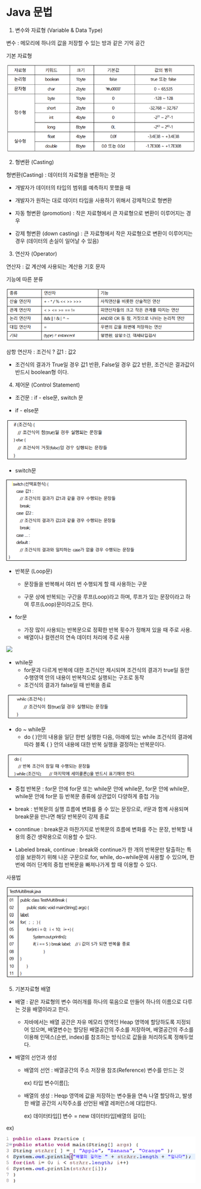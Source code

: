 # Java 문법

1. 변수와 자료형 (Variable & Data Type)

변수 : 메모리에 하나의 값을 저장할 수 있는 방과 같은 기억 공간

기본 자료형

<img src="https://github.com/DeveloperDulli/T.I.L/blob/master/Java/img/Data%20Type.png">

2. 형변환 (Casting)
 
형변환(Casting) : 데이터의 자료형을 변환하는 것
* 개발자가 데이터의 타입의 범위를 예측하지 못했을 때

* 개발자가 원하는 대로 데이터 타입을 사용하기 위해서 강제적으로 형변환

* 자동 형변환 (promotion) : 작은 자료형에서 큰 자료형으로 변환이 이루어지는 경우

* 강제 형변환 (down casting) : 큰 자료형에서 작은 자료형으로 변환이 이루어지는 경우 (데이터의 손실이 일어날 수 있음)

3. 연산자 (Operator)

연산자 : 값 계산에 사용되는 계산용 기호 문자

기능에 따른 분류

<img src="https://github.com/DeveloperDulli/T.I.L/blob/master/Java/img/Operator.png">

삼항 연산자 : 조건식 ? 값1 : 값2  
* 조건식의 결과가 True일 경우 값1 반환, False일 경우 값2 반환, 조건식은 결과값이 반드시 boolean형 이다.

4. 제어문 (Control Statement)

* 조건문 : if - else문, switch 문

* if - else문

<img src="https://github.com/DeveloperDulli/T.I.L/blob/master/Java/img/if%20-%20else.png">

* switch문

<img src = "https://github.com/DeveloperDulli/T.I.L/blob/master/Java/img/switch.png">

* 반복문 (Loop문)
  * 문장들을 반복해서 여러 번 수행되게 할 때 사용하는 구문
    
  * 구문 상에 반복되는 구간을 루프(Loop)라고 하며, 루프가 있는 문장이라고 하여 루프(Loop)문이라고도 한다.

* for문
  * 가장 많이 사용되는 반복문으로 정확한 반복 횟수가 정해져 있을 때 주로 사용.
  * 배열이나 컬렌션의 연속 데이터 처리에 주로 사용

<img src="https://github.com/DeveloperDulli/T.I.L/blob/master/Java/img/for%EB%AC%B8.png">

* while문
  * for문과 다르게 반복에 대한 조건식만 제시되며 조건식의 결과가 true일 동안 수행영역 안의 내용이 반복적으로 실행되는 구조로 동작
  * 조건식의 결과가 false일 때 반복을 종료

<img src="https://github.com/DeveloperDulli/T.I.L/blob/master/Java/img/while.png">

* do ~ while문
  * do ( )안의 내용을 일단 한번 실행한 다음, 아래에 있는 while 조건식의 결과에 따라 블록 { } 안의 내용에 대한 반복 실행을 결정하는 반복문이다.

<img src ="https://github.com/DeveloperDulli/T.I.L/blob/master/Java/img/do%20while.png">

* 중첩 반복문 : for문 안에 for문 또는 while문 안에 while문, for문 안에 while문, while문 안에 for문 등 반복문 종류에 상관없이 다양하게 중첩 가능
* break : 반복문의 실행 흐름에 변화를 줄 수 있는 문장으로, if문과 함께 사용되며 break문을 만나면 해당 반복문이 강제 종료
* conntinue : break문과 마찬가지로 반복문의 흐름에 변화를 주는 문장, 반복할 내용의 중간 생략용으로 이용할 수 있다.

* Labeled break, continue : break와 continue가 한 개의 반복문만 탈출하는 특성을 보완하기 위해 나온 구문으로 for, while, do~while문에 사용할 수 있으며, 한 번에 여러 단계의 중첩 반복문을 빠져나가게 할 때 이용할 수 있다.

사용법

<img src = "https://github.com/DeveloperDulli/T.I.L/blob/master/Java/img/Labeled.png">

5. 기본자료형 배열

* 배열 : 같은 자료형의 변수 여러개를 하나의 묶음으로 만들어 하나의 이름으로 다루는 것을 배열이라고 한다.
  * 자바에서는 배열 공간은 자유 메모리 영역인 Heap 영역에 할당하도록 지정되어 있으며, 배열변수는 할당된 배열공간의 주소를 저장하며, 배열공간의 주소를 이용해 인덱스(순번, index)를 참조하는 방식으로 값들을 처리하도록 정해두었다.

* 배열의 선언과 생성
  * 배열의 선언 : 배열공간의 주소 저장용 참조(Reference) 변수를 만드는 것
	
	ex) 타입 변수이름[];
 
  * 배열의 생성 : Heqp 영역에 값을 저장하는 변수들을 연속 나열 할당하고, 발생한 배열 공간의 시작주소를 선언된 배열 레퍼런스에 대입한다.
	
	ex) 데이터타입[] 변수 = new 데이터타입[배열의 길이];
 
ex)

<img src="https://github.com/DeveloperDulli/T.I.L/blob/master/Java/img/Array.png">